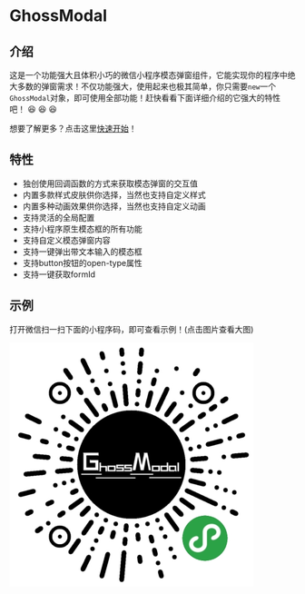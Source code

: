 # GhossModal

## 介绍

这是一个功能强大且体积小巧的微信小程序模态弹窗组件，它能实现你的程序中绝大多数的弹窗需求！不仅功能强大，使用起来也极其简单，你只需要`new`一个`GhossModal`对象，即可使用全部功能！赶快看看下面详细介绍的它强大的特性吧！ :laughing: :laughing: :laughing:

想要了解更多？点击这里[快速开始](quickstart)！


## 特性

- 独创使用回调函数的方式来获取模态弹窗的交互值
- 内置多款样式皮肤供你选择，当然也支持自定义样式
- 内置多种动画效果供你选择，当然也支持自定义动画
- 支持灵活的全局配置
- 支持小程序原生模态框的所有功能
- 支持自定义模态弹窗内容
- 支持一键弹出带文本输入的模态框
- 支持button按钮的open-type属性
- 支持一键获取formId

## 示例

打开微信扫一扫下面的小程序码，即可查看示例！(点击图片查看大图)

![qrcode](image/qrcode.png ":size=200")